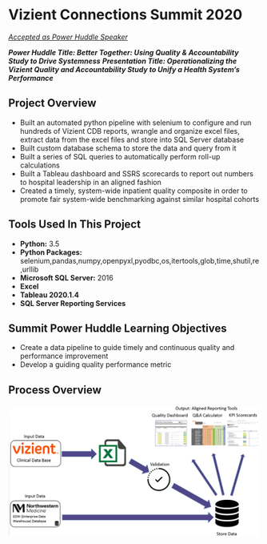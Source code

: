 # Vizient Connections Summit 2020

[*Accepted as Power Huddle Speaker*](http://www.vizientconnectionssummit.com/agenda.html)  

***Power Huddle Title: Better Together: Using Quality & Accountability Study to Drive Systemness***
***Presentation Title: Operationalizing the Vizient Quality and Accountability Study to Unify a Health System’s Performance***

## Project Overview
- Built an automated python pipeline with selenium to configure and run hundreds of Vizient CDB reports, wrangle and organize excel files, extract data from the excel files and store into SQL Server database
- Built custom database schema to store the data and query from it
- Built a series of SQL queries to automatically perform roll-up calculations
- Built a Tableau dashboard and SSRS scorecards to report out numbers to hospital leadership in an aligned fashion 
- Created a timely, system-wide inpatient quality composite in order to promote fair system-wide benchmarking against similar hospital cohorts

## Tools Used In This Project
- **Python:** 3.5
- **Python Packages:** selenium,pandas,numpy,openpyxl,pyodbc,os,itertools,glob,time,shutil,re,urllib
- **Microsoft SQL Server:** 2016
- **Excel**
- **Tableau 2020.1.4**
- **SQL Server Reporting Services**

## Summit Power Huddle Learning Objectives
- Create a data pipeline to guide timely and continuous quality and performance improvement
- Develop a guiding quality performance metric

## Process Overview

<img src="https://github.com/abrambeyer/Research_Publications_Conference_Presentations_Posters/blob/main/vizient_summit_2020/inpatient_quality_composite_pipeline2.PNG" width=500>


